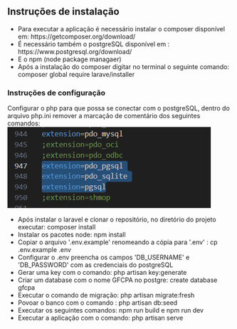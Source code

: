## Instruções de instalação

<ul>
<li>Para executar a aplicação é necessário instalar o composer disponível em: https://getcomposer.org/download/</li>
<li>É necessário também o postgreSQL disponível em : https://www.postgresql.org/download/</li>
<li>E o npm (node package managaer) </li>
<li>Após a instalação do composer digitar no terminal o seguinte comando: composer global require larave/installer</li>
</ul>


### Instruções de configuração
Configurar o php para que possa se conectar com o postgreSQL, dentro do arquivo php.ini remover a marcação de comentário dos seguintes comandos:
![imagem do php.ini com as configurações para que o php possa se conectar com o postgreSQL](image.png)

<ul>
<li>Após instalar o laravel e clonar o repositório, no diretório do projeto executar: composer install</li>
<li>Instalar os pacotes node: npm install</li>
<li>Copiar o arquivo '.env.example' renomeando a cópia para '.env' : cp .env.example .env </li>
<li>Configurar o .env preencha os campos 'DB_USERNAME' e 'DB_PASSWORD' com as credenciais do postgreSQL</li>
<li>Gerar uma key com o comando: php artisan key:generate</li>
<li>Criar um database com o nome GFCPA no postgre: create database  gfcpa</li>
<li>Executar o comando de migração: php artisan migrate:fresh</li>
<li>Povoar o banco com o comando : php artisan db:seed</li>
<li>Executar os seguintes comandos: npm run build e npm run dev</li>
<li>Executar a aplicação com o comando: php artisan serve </li>
</ul>
